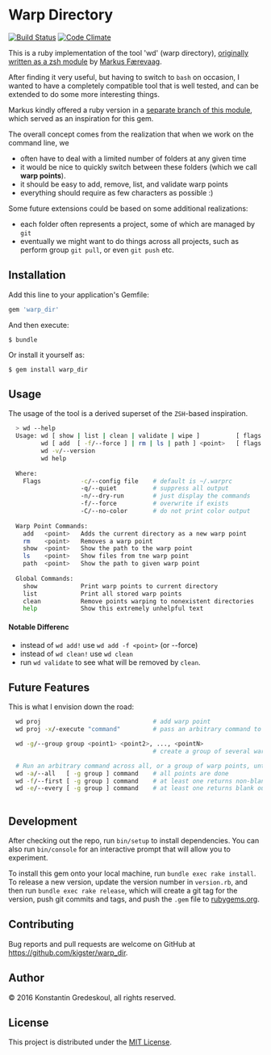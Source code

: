 # Warp Directory

[![Build Status](https://travis-ci.org/kigster/warp_dir.svg?branch=master)](https://travis-ci.org/kigster/warp_dir)
[![Code Climate](https://codeclimate.com/github/kigster/warp_dir/badges/gpa.svg)](https://codeclimate.com/github/kigster/warp_dir)

This is a ruby implementation of the tool 'wd' (warp directory), 
[originally written as a zsh module](https://github.com/mfaerevaag/wd) 
by [Markus Færevaag](https://github.com/mfaerevaag).

After finding it very useful, but having to switch to `bash` on occasion, I wanted to have a completely
compatible tool that is well tested, and can be extended to do some more interesting things.

Markus kindly offered a ruby version in a [separate branch of this module](https://github.com/mfaerevaag/wd/tree/ruby),
which served as an inspiration for this gem.

The overall concept comes from the realization that when we work on the command line, we 

 * often have to deal with a limited number of folders at any given time
 * it would be nice to quickly switch between these folders (which we call __warp points__).
 * it should be easy to add, remove, list, and validate warp points
 * everything should require as few characters as possible :) 

Some future extensions could be based on some additional realizations:

 * each folder often represents a project, some of which are managed by `git`
 * eventually we might want to do things across all projects, such as perform group `git pull`, 
   or even `git push` etc.
 
## Installation

Add this line to your application's Gemfile:

```ruby
gem 'warp_dir'
```

And then execute:

    $ bundle

Or install it yourself as:

    $ gem install warp_dir

## Usage

The usage of the tool is a derived superset of the `ZSH`-based inspiration.

```bash
  > wd --help 
  Usage: wd [ show | list | clean | validate | wipe ]          [ flags ] 
         wd [ add  [ -f/--force ] | rm | ls | path ] <point>   [ flags ]
         wd -v/--version
         wd help
         
  Where:
    Flags           -c/--config file    # default is ~/.warprc
                    -q/--quiet          # suppress all output
                    -n/--dry-run        # just display the commands
                    -f/--force          # overwrite if exists
                    -C/--no-color       # do not print color output
                    
  Warp Point Commands:
    add   <point>   Adds the current directory as a new warp point
    rm    <point>   Removes a warp point
    show  <point>   Show the path to the warp point
    ls    <point>   Show files from tne warp point
    path  <point>   Show the path to given warp point
  
  Global Commands:
    show            Print warp points to current directory
    list            Print all stored warp points
    clean           Remove points warping to nonexistent directories
    help            Show this extremely unhelpful text

```

#### Notable Differenc

 * instead of `wd add!` use `wd add -f <point>` (or --force)
 * instead of `wd clean!` use `wd clean`
 * run `wd validate` to see what will be removed by `clean`.

## Future Features

This is what I envision down the road:

```bash
  wd proj                               # add warp point
  wd proj -x/-execute "command"         # pass an arbitrary command to execute, and return back to CWD  

  wd -g/--group group <point1> <point2>, ..., <pointN>
                                        # create a group of several warp points

  # Run an arbitrary command across all, or a group of warp points, until...
  wd -a/--all   [ -g group ] command    # all points are done 
  wd -f/--first [ -g group ] command    # at least one returns non-blank output
  wd -e/--every [ -g group ] command    # at least one returns blank output
  
```

## Development

After checking out the repo, run `bin/setup` to install dependencies. 
You can also run `bin/console` for an interactive prompt that will 
allow you to experiment.

To install this gem onto your local machine, run `bundle exec rake install`. 
To release a new version, update the version number in `version.rb`, and 
then run `bundle exec rake release`, which will create a git tag for the 
version, push git commits and tags, and push the `.gem` file 
to [rubygems.org](https://rubygems.org).

## Contributing

Bug reports and pull requests are welcome on GitHub at https://github.com/kigster/warp_dir.

## Author

<p>&copy; 2016 Konstantin Gredeskoul, all rights reserved.</p>

## License

This project is distributed under the [MIT License](https://raw.githubusercontent.com/kigster/warp_dir/master/LICENSE).
